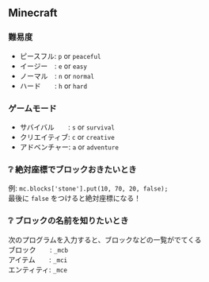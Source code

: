 ## Minecraft

### 難易度
- ピースフル: `p` or `peaceful`
- イージー　: `e` or `easy`
- ノーマル　: `n` or `normal`
- ハード　　: `h` or `hard`

### ゲームモード
- サバイバル　　: `s` or `survival`
- クリエイティブ: `c` or `creative`
- アドベンチャー: `a` or `adventure`

### ❔ 絶対座標でブロックおきたいとき
例: `mc.blocks['stone'].put(10, 70, 20, false);`  
最後に `false` をつけると絶対座標になる！

### ❔ ブロックの名前を知りたいとき
次のプログラムを入力すると、ブロックなどの一覧がでてくる  
ブロック　　: `_mcb`  
アイテム　　: `_mci`  
エンティティ: `_mce`  
